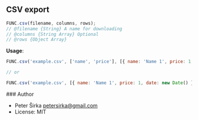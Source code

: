 ## CSV export

```javascript
FUNC.csv(filename, columns, rows);
// @filename {String} A name for downloading
// @columns {String Array} Optional
// @rows {Object Array}
```

__Usage__:

```javascript
FUNC.csv('example.csv', ['name', 'price'], [{ name: 'Name 1', price: 1, date: new Date() }, { name: 'Name 2', price: 2, date: new Date() }, { name: 'Name 3', price: 3, date: new Date() }]);

// or

FUNC.csv('example.csv', [{ name: 'Name 1', price: 1, date: new Date() }, { name: 'Name 2', price: 2, date: new Date() }, { name: 'Name 3', price: 3, date: new Date() }]);
```

### Author

- Peter Širka <petersirka@gmail.com>
- License: MIT